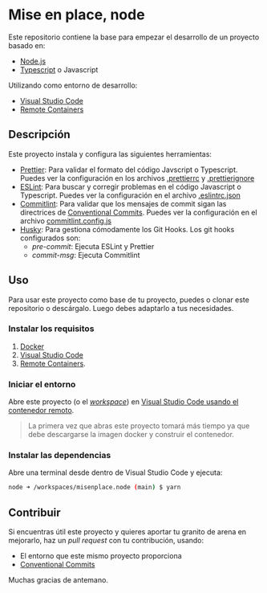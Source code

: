 # Mise en place, node

Este repositorio contiene la base para empezar el desarrollo de un proyecto basado en:

- [Node.js](https://nodejs.org/es/)
- [Typescript](https://www.typescriptlang.org) o Javascript

Utilizando como entorno de desarrollo:

- [Visual Studio Code](https://code.visualstudio.com/)
- [Remote Containers](https://marketplace.visualstudio.com/items?itemName=ms-vscode-remote.remote-containers)

## Descripción

Este proyecto instala y configura las siguientes herramientas:

- [Prettier](https://prettier.io): Para validar el formato del código Javscript o Typescript. Puedes ver la configuración en los archivos [.prettierrc](.prettierrc) y [.prettierignore](.prettierignore)
- [ESLint](https://eslint.org/): Para buscar y corregir problemas en el código Javascript o Typescript. Puedes ver la configuración en el archivo [.eslintrc.json](.eslintrc.json)
- [Commitlint](https://commitlint.js.org/): Para validar que los mensajes de commit sigan las directrices de [Conventional Commits](https://www.conventionalcommits.org). Puedes ver la configuración en el archivo [commitlint.config.js](commitlint.config.js)
- [Husky](https://typicode.github.io/): Para gestiona cómodamente los Git Hooks. Los git hooks configurados son:
  - _pre-commit_: Ejecuta ESLint y Prettier
  - _commit-msg_: Ejecuta Commitlint

## Uso

Para usar este proyecto como base de tu proyecto, puedes o clonar este repositorio o descárgalo. Luego debes adaptarlo a tus necesidades.

### Instalar los requisitos

1. [Docker](https://docs.docker.com/get-docker/)
2. [Visual Studio Code](https://code.visualstudio.com/)
3. [Remote Containers](https://marketplace.visualstudio.com/items?itemName=ms-vscode-remote.remote-containers).

### Iniciar el entorno

Abre este proyecto (o el _[workspace](misenplace.node.code-workspace)_) en [Visual Studio Code usando el contenedor remoto](https://code.visualstudio.com/docs/remote/containers).

> La primera vez que abras este proyecto tomará más tiempo ya que debe descargarse la imagen docker y construir el contenedor.

### Instalar las dependencias

Abre una terminal desde dentro de Visual Studio Code y ejecuta:

```bash
node ➜ /workspaces/misenplace.node (main) $ yarn
```

## Contribuir

Si encuentras útil este proyecto y quieres aportar tu granito de arena en mejorarlo, haz un _pull request_ con tu contribución, usando:

- El entorno que este mismo proyecto proporciona
- [Conventional Commits](https://www.conventionalcommits.org)

Muchas gracias de antemano.
